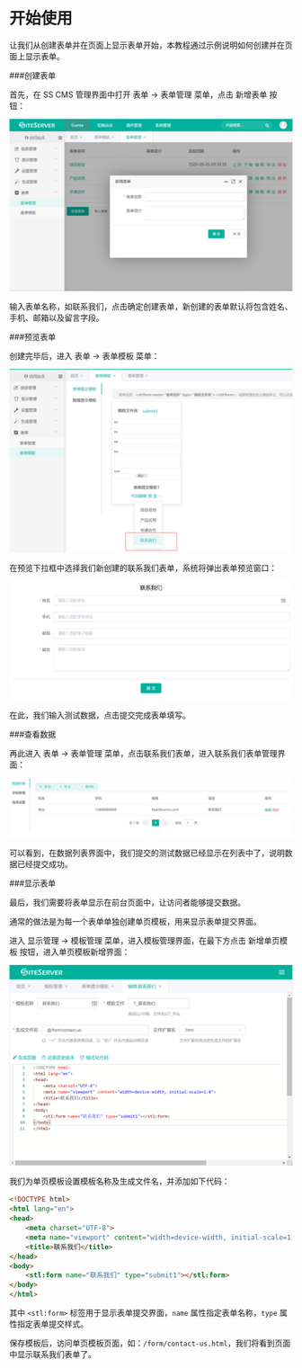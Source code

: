 # 开始使用

让我们从创建表单并在页面上显示表单开始，本教程通过示例说明如何创建并在页面上显示表单。

###创建表单

首先，在 SS CMS 管理界面中打开 表单 -> 表单管理 菜单，点击 新增表单 按钮：

![2](images/02.png)

输入表单名称，如联系我们，点击确定创建表单，新创建的表单默认将包含姓名、手机、邮箱以及留言字段。

###预览表单

创建完毕后，进入 表单 -> 表单模板 菜单：

![3](images/03.png)

在预览下拉框中选择我们新创建的联系我们表单，系统将弹出表单预览窗口：

![4](images/04.png)

在此，我们输入测试数据，点击提交完成表单填写。

###查看数据

再此进入 表单 -> 表单管理 菜单，点击联系我们表单，进入联系我们表单管理界面：

![5](images/05.png)

可以看到，在数据列表界面中，我们提交的测试数据已经显示在列表中了，说明数据已经提交成功。

###显示表单

最后，我们需要将表单显示在前台页面中，让访问者能够提交数据。

通常的做法是为每一个表单单独创建单页模板，用来显示表单提交界面。

进入 显示管理 -> 模板管理 菜单，进入模板管理界面，在最下方点击 新增单页模板 按钮，进入单页模板新增界面：

![6](images/06.png)

我们为单页模板设置模板名称及生成文件名，并添加如下代码：

```html
<!DOCTYPE html>
<html lang="en">
<head>
    <meta charset="UTF-8">
    <meta name="viewport" content="width=device-width, initial-scale=1.0">
    <title>联系我们</title>
</head>
<body>
    <stl:form name="联系我们" type="submit1"></stl:form>
</body>
</html>
```

其中 `<stl:form>` 标签用于显示表单提交界面，`name` 属性指定表单名称，`type` 属性指定表单提交样式。

保存模板后，访问单页模板页面，如：`/form/contact-us.html`，我们将看到页面中显示联系我们表单了。